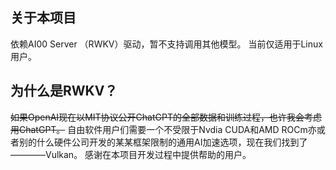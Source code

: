 
## 关于本项目
依赖AI00 Server （RWKV）驱动，暂不支持调用其他模型。
当前仅适用于Linux 用户。
## 为什么是RWKV？
~~如果OpenAI现在以MIT协议公开ChatGPT的全部数据和训练过程，也许我会考虑用ChatGPT。~~
自由软件用户们需要一个不受限于Nvdia CUDA和AMD ROCm亦或者别的什么硬件公司开发的某某框架限制的通用AI加速选项，现在我们找到了————Vulkan。
感谢在本项目开发过程中提供帮助的用户。



